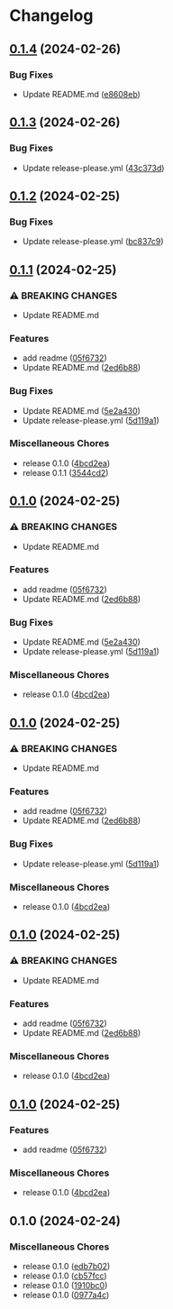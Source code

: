 # Changelog

## [0.1.4](https://github.com/yitengjun/release-please-demo/compare/v0.1.3...v0.1.4) (2024-02-26)


### Bug Fixes

* Update README.md ([e8608eb](https://github.com/yitengjun/release-please-demo/commit/e8608eb4f1b778573b55b01cd2ebd3eb43642527))

## [0.1.3](https://github.com/yitengjun/release-please-demo/compare/v0.1.2...v0.1.3) (2024-02-26)


### Bug Fixes

* Update release-please.yml ([43c373d](https://github.com/yitengjun/release-please-demo/commit/43c373d1b893b30093e85fd997ca179c7374cecd))

## [0.1.2](https://github.com/yitengjun/release-please-demo/compare/v0.1.1...v0.1.2) (2024-02-25)


### Bug Fixes

* Update release-please.yml ([bc837c9](https://github.com/yitengjun/release-please-demo/commit/bc837c9bd8c2544e4a02d5abaff65a8d71bbe15e))

## [0.1.1](https://github.com/yitengjun/release-please-demo/compare/v0.1.0...v0.1.1) (2024-02-25)


### ⚠ BREAKING CHANGES

* Update README.md

### Features

* add readme ([05f6732](https://github.com/yitengjun/release-please-demo/commit/05f6732713860a5613ef826512f44ff1895626af))
* Update README.md ([2ed6b88](https://github.com/yitengjun/release-please-demo/commit/2ed6b882fb386b2dfa50e5f5c17779346df0bbbe))


### Bug Fixes

* Update README.md ([5e2a430](https://github.com/yitengjun/release-please-demo/commit/5e2a4300cef7c8ade0e7605d31b74f066d5e26f0))
* Update release-please.yml ([5d119a1](https://github.com/yitengjun/release-please-demo/commit/5d119a1cbf00d761dfe27a70aee316dee1f2be41))


### Miscellaneous Chores

* release 0.1.0 ([4bcd2ea](https://github.com/yitengjun/release-please-demo/commit/4bcd2ea49a1ce27f7f0cf4fbb16cfcbbaed0276e))
* release 0.1.1 ([3544cd2](https://github.com/yitengjun/release-please-demo/commit/3544cd293043948f812c24de97ced94fe70d9f2c))

## [0.1.0](https://github.com/yitengjun/release-please-demo/compare/v0.1.0...v0.1.0) (2024-02-25)


### ⚠ BREAKING CHANGES

* Update README.md

### Features

* add readme ([05f6732](https://github.com/yitengjun/release-please-demo/commit/05f6732713860a5613ef826512f44ff1895626af))
* Update README.md ([2ed6b88](https://github.com/yitengjun/release-please-demo/commit/2ed6b882fb386b2dfa50e5f5c17779346df0bbbe))


### Bug Fixes

* Update README.md ([5e2a430](https://github.com/yitengjun/release-please-demo/commit/5e2a4300cef7c8ade0e7605d31b74f066d5e26f0))
* Update release-please.yml ([5d119a1](https://github.com/yitengjun/release-please-demo/commit/5d119a1cbf00d761dfe27a70aee316dee1f2be41))


### Miscellaneous Chores

* release 0.1.0 ([4bcd2ea](https://github.com/yitengjun/release-please-demo/commit/4bcd2ea49a1ce27f7f0cf4fbb16cfcbbaed0276e))

## [0.1.0](https://github.com/yitengjun/release-please-demo/compare/v0.1.0...v0.1.0) (2024-02-25)


### ⚠ BREAKING CHANGES

* Update README.md

### Features

* add readme ([05f6732](https://github.com/yitengjun/release-please-demo/commit/05f6732713860a5613ef826512f44ff1895626af))
* Update README.md ([2ed6b88](https://github.com/yitengjun/release-please-demo/commit/2ed6b882fb386b2dfa50e5f5c17779346df0bbbe))


### Bug Fixes

* Update release-please.yml ([5d119a1](https://github.com/yitengjun/release-please-demo/commit/5d119a1cbf00d761dfe27a70aee316dee1f2be41))


### Miscellaneous Chores

* release 0.1.0 ([4bcd2ea](https://github.com/yitengjun/release-please-demo/commit/4bcd2ea49a1ce27f7f0cf4fbb16cfcbbaed0276e))

## [0.1.0](https://github.com/yitengjun/release-please-demo/compare/v0.1.0...v0.1.0) (2024-02-25)


### ⚠ BREAKING CHANGES

* Update README.md

### Features

* add readme ([05f6732](https://github.com/yitengjun/release-please-demo/commit/05f6732713860a5613ef826512f44ff1895626af))
* Update README.md ([2ed6b88](https://github.com/yitengjun/release-please-demo/commit/2ed6b882fb386b2dfa50e5f5c17779346df0bbbe))


### Miscellaneous Chores

* release 0.1.0 ([4bcd2ea](https://github.com/yitengjun/release-please-demo/commit/4bcd2ea49a1ce27f7f0cf4fbb16cfcbbaed0276e))

## [0.1.0](https://github.com/yitengjun/release-please-demo/compare/v0.1.0...v0.1.0) (2024-02-25)


### Features

* add readme ([05f6732](https://github.com/yitengjun/release-please-demo/commit/05f6732713860a5613ef826512f44ff1895626af))


### Miscellaneous Chores

* release 0.1.0 ([4bcd2ea](https://github.com/yitengjun/release-please-demo/commit/4bcd2ea49a1ce27f7f0cf4fbb16cfcbbaed0276e))

## 0.1.0 (2024-02-24)


### Miscellaneous Chores

* release 0.1.0 ([edb7b02](https://github.com/yitengjun/release-please-demo/commit/edb7b021c2c9f95ee0e331e1b2c26883575e66b1))
* release 0.1.0 ([cb57fcc](https://github.com/yitengjun/release-please-demo/commit/cb57fcc53084eaddc0be95fa7dfa4fd7a0ff8681))
* release 0.1.0 ([1910bc0](https://github.com/yitengjun/release-please-demo/commit/1910bc0df28f8c02e2b5a3b0bc2eb63681029fde))
* release 0.1.0 ([0977a4c](https://github.com/yitengjun/release-please-demo/commit/0977a4cb47cf0d36e046a3ae5fee7322416c083e))
